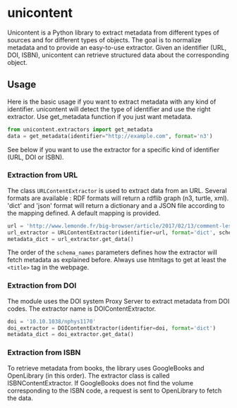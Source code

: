 # unicontent
Unicontent is a Python library to extract metadata from different types of sources and for different types of objects. The
goal is to normalize metadata and to provide an easy-to-use extractor. Given an identifier (URL, DOI, ISBN), unicontent can retrieve
structured data about the corresponding object.

## Usage

Here is the basic usage if you want to extract metadata with any kind of identifier. unicontent will detect the type of identifier and use the right extractor. Use get_metadata function if you just want metadata.

```python
from unicontent.extractors import get_metadata
data = get_metadata(identifier="http://example.com", format='n3')
```
See below if you want to use the extractor for a specific kind of identifier (URL, DOI or ISBN).

### Extraction from URL

The class ```URLContentExtractor``` is used to extract data from an URL. Several formats are available : RDF formats will return a rdflib graph (n3, turtle, xml). 'dict' and 'json' format will return a dictionary and a JSON file according to the mapping defined. A default mapping is provided.

```python
url = 'http://www.lemonde.fr/big-browser/article/2017/02/13/comment-les-americains-s-informent-oublient-et-reagissent-sur-les-reseaux-sociaux_5079137_4832693.html'
url_extractor = URLContentExtractor(identifier=url, format='dict', schema_names=['opengraph', 'dublincore', 'htmltags']) # 'dict' is the default format
metadata_dict = url_extractor.get_data()
```

The order of the ```schema_names``` parameters defines how the extractor will fetch metadata as explained before. Always use htmltags to get at least the ```<title>``` tag in the webpage.

### Extraction from DOI

The module uses the DOI system Proxy Server to extract metadata from DOI codes. The extractor name is DOIContentExtractor.

```python
doi = '10.10.1038/nphys1170'
doi_extractor = DOIContentExtractor(identifier=doi, format='dict')
metadata_dict = doi_extractor.get_data()
```

### Extraction from ISBN

To retrieve metadata from books, the library uses GoogleBooks and OpenLibrary (in this order). The extractor class is called ISBNContentExtractor.
If GoogleBooks does not find the volume corresponding to the ISBN code, a request is sent to OpenLibrary to fetch the data.


